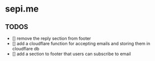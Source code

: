 # sepi.me

## TODOS
- [] remove the reply section from footer
- [] add a cloudflare function for accepting emails and storing them in cloudflare db
- [] add a section to footer that users can subscribe to email

